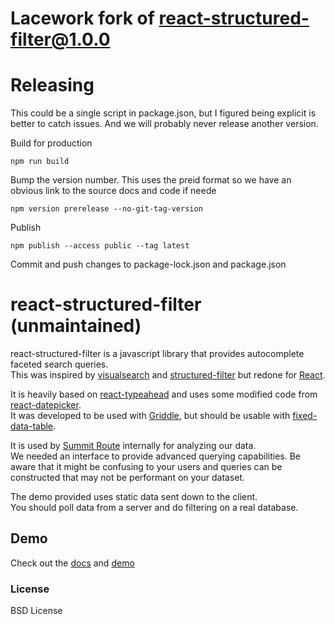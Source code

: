 Lacework fork of react-structured-filter@1.0.0
=============

# Releasing
This could be a single script in package.json, but I figured being explicit is better to catch issues. And we will
probably never release another version.

Build for production
```
npm run build
```

Bump the version number. This uses the preid format so we have an obvious link to the source docs and code if neede
```
npm version prerelease --no-git-tag-version
```

Publish
```
npm publish --access public --tag latest
```

Commit and push changes to package-lock.json and package.json


# react-structured-filter (unmaintained)
react-structured-filter is a javascript library that provides autocomplete faceted search queries.  
This was inspired by [visualsearch](http://documentcloud.github.io/visualsearch) and
[structured-filter](https://github.com/evoluteur/structured-filter) but redone for
[React](http://facebook.github.io/react/).

It is heavily based on [react-typeahead](https://github.com/fmoo/react-typeahead) and uses some modified code from
[react-datepicker](https://github.com/Hacker0x01/react-datepicker).  
It was developed to be used with [Griddle](http://dynamictyped.github.io/Griddle/),
but should be usable with [fixed-data-table](https://github.com/facebook/fixed-data-table).

It is used by [Summit Route](https://summitroute.com/) internally for analyzing our data.  
We needed an interface to provide advanced querying capabilities.
Be aware that it might be confusing to your users and queries can be constructed that may not be performant on your dataset.

The demo provided uses static data sent down to the client.  
You should poll data from a server and do filtering on a real database.

## Demo
Check out the [docs](http://summitroute.github.io/react-structured-filter/) and [demo](http://summitroute.github.io/react-structured-filter/demo.html)

### License
BSD License
